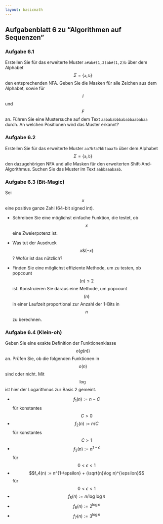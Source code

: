 ```yaml
---
layout: basicmath
---
```


## Aufgabenblatt 6 zu “Algorithmen auf Sequenzen”


### Aufgabe 6.1

Erstellen Sie für das erweiterte Muster ``a#ab#(1,3)ab#(1,2)b`` über dem Alphabet $$\Sigma = \{\texttt{a}, \texttt{b}\}$$ den entsprechenden NFA.
Geben Sie die Masken für alle Zeichen aus dem Alphabet, sowie für $$I$$ und $$F$$ an.
Führen Sie eine Mustersuche auf dem Text ``aabababbbababbaababaa`` durch.
An welchen Positionen wird das Muster erkannt?


### Aufgabe 6.2

Erstellen Sie für das erweiterte Muster ``aa?b?a?bb?aaa?b`` über dem Alphabet $$\Sigma = \{\texttt{a}, \texttt{b}\}$$ den dazugehörigen NFA und alle Masken für den erweiterten Shift-And-Algorithmus.
Suchen Sie das Muster im Text ``aabbaaabaab``.


### Aufgabe 6.3 (Bit-Magic)

Sei $$x$$ eine positive ganze Zahl (64-bit signed int).

* Schreiben Sie eine möglichst einfache Funktion, die testet, ob $$x$$ eine Zweierpotenz ist.

* Was tut der Ausdruck $$x \& (-x)$$?
Wofür ist das nützlich?

* Finden Sie eine möglichst effiziente Methode, um zu testen, ob popcount$$(n)\leq 2$$ ist.
Konstruieren Sie daraus eine Methode, um popcount$$(n)$$ in einer Laufzeit proportional zur Anzahl der 1-Bits in $$n$$ zu berechnen.


### Aufgabe 6.4 (Klein-oh)

Geben Sie eine exakte Definition der Funktionenklasse $$o(g(n))$$ an.
Prüfen Sie, ob die folgenden Funktionen in $$o(n)$$ sind oder nicht.
Mit $$\log$$ ist hier der Logarithmus zur Basis 2 gemeint.

- $$f_1(n) := n - C$$ für konstantes $$C>0$$
- $$f_2(n) := n / C$$ für konstantes $$C>1$$
- $$f_3(n) := n^{1-\epsilon}$$ für $$0<\epsilon<1$$
- $$f_4(n) := n^{1-\epsilon} + (\sqrt{n}\log n)^{\epsilon}$$ für $$0<\epsilon<1$$
- $$f_5(n) := n / \log \log n$$ 
- $$f_6(n) := 2^{\log n}$$ 
- $$f_7(n) := 3^{\log n}$$ 

